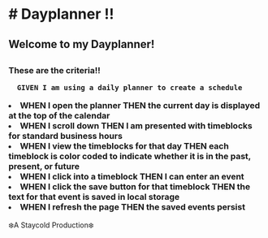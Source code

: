 <h1># Dayplanner !!</h1>


<h2> Welcome to my Dayplanner!<h2>
  
  <h3> These are the criteria!!
    
    
      GIVEN I am using a daily planner to create a schedule
    
    
<li>WHEN I open the planner
THEN the current day is displayed at the top of the calendar</li>
<li>WHEN I scroll down
THEN I am presented with timeblocks for standard business hours</li>
<li>WHEN I view the timeblocks for that day
THEN each timeblock is color coded to indicate whether it is in the past, present, or future</li>
<li>WHEN I click into a timeblock
THEN I can enter an event</li>
<li>WHEN I click the save button for that timeblock
THEN the text for that event is saved in local storage</li>
<li>WHEN I refresh the page
THEN the saved events persist</li>
   
    
  </h3>
    
    
❄️A Staycold Production❄️
    
    
